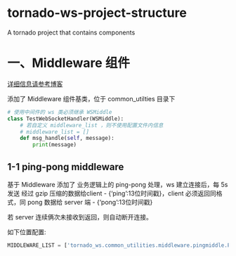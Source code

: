 # tornado-ws-project-structure
A tornado project that contains components

# 一、Middleware 组件

[详细信息请参考博客](https://blog.csdn.net/qq_33961117/article/details/95335533)

添加了 Middleware 组件基类，位于 common_utilties 目录下

```python
# 使用中间件的 ws 类必须继承 WSMiddle
class TestWebSocketHandler(WSMiddle):
    # 若自定义 middleware_list ，则不使用配置文件内信息
    # middleware_list = []
    def msg_handle(self, message):
        print(message)
```

## 1-1 ping-pong middleware

基于 Middleware 添加了 业务逻辑上的 ping-pong 处理，ws 建立连接后，每 5s 发送 经过 gzip 压缩的数据给client - {‘ping’:13位时间戳}，client 必须返回同格式，同 pong 数据给 server 端 - {‘pong’:13位时间戳}

若 server 连续俩次未接收到返回，则自动断开连接。

如下位置配置:

```python
MIDDLEWARE_LIST = ['tornado_ws.common_utilities.middleware.pingmiddle.PingMiddleware']
```




